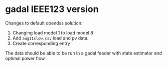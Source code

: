 # gadal IEEE123 version

Changes to default opendss solution:

1. Changing load model 1 to load model 8
2. Add `aug11slow.csv` load and pv data.
3. Create corresponding entry


The data should be able to be run in a gadal feeder with state estimator and optimal power flow.
